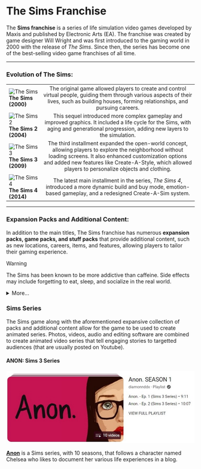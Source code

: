 # The Sims Franchise

The **Sims franchise** is a series of life simulation video games developed by Maxis and published by Electronic Arts (EA). The franchise was created by game designer Will Wright and was first introduced to the gaming world in 2000 with the release of *The Sims*. Since then, the series has become one of the best-selling video game franchises of all time.

-----

### Evolution of The Sims:

|   |   |
| ------------- | :------------: |
|![The Sims](https://github.com/Bluee21/road_documentation_exercise/blob/main/assets/bluee21_1.png) **The Sims (2000)**|The original game allowed players to create and control virtual people, guiding them through various aspects of their lives, such as building houses, forming relationships, and pursuing careers. |
|![The Sims 2](https://github.com/Bluee21/road_documentation_exercise/blob/main/assets/bluee21_2.jpg) **The Sims 2 (2004)**| This sequel introduced more complex gameplay and improved graphics. It included a life cycle for the Sims, with aging and generational progression, adding new layers to the simulation.|
|![The Sims 3](https://github.com/Bluee21/road_documentation_exercise/blob/main/assets/bluee21_3.jpg)**The Sims 3 (2009)**| The third installment expanded the open-world concept, allowing players to explore the neighborhood without loading screens. It also enhanced customization options and added new features like Create-A-Style, which allowed players to personalize objects and clothing.|
|![The Sims 4](https://github.com/Bluee21/road_documentation_exercise/blob/main/assets/bluee21_4.jpg)**The Sims 4 (2014)**| The latest main installment in the series, *The Sims 4*, introduced a more dynamic build and buy mode, emotion-based gameplay, and a redesigned Create-A-Sim system.|
-------
   
### Expansion Packs and Additional Content:

In addition to the main titles, The Sims franchise has numerous **expansion packs, game packs, and stuff packs** that provide additional content, such as new locations, careers, items, and features, allowing players to tailor their gaming experience.

> [!WARNING]
> The Sims has been known to be more addictive than caffeine. Side effects may include forgetting to eat, sleep, and socialize in the real world.


<details>
   <summary> More... </summary>
   
### Perspective 

I have always had a particular place in my heart for The Sims, a virtual world with countless possibilities. It has captivated my attention more than other video games because of its unique mix of creativity, simulation, and storytelling.

> **Storytelling:**
The Sims provide a distinctive storytelling experience that isn't predetermined but instead develops naturally via interactions and decisions made in the virtual environment. Every Sim turns into a character in a grand plot that is influenced by their relationships, aspirations, and experiences in the game. Every gameplay session becomes an exciting adventure full of surprises and narrative turns because of this element of unpredictability, which also adds a degree of excitement and emotional engagement.

> **Escape into Virtual Life:**
With the Sims you can escape into a world controlled by your imagination. It allows you to take a break from reality and immerse yourself in a realm where the only limits are those of your imagination.

> **Creativity:**
The game provides a canvas where you can bring your imagination to life, from designing dream homes to sculpting the personalities of your virtual living spaces. Well, I am not good at this part. I am just here for the gameplay and storytelling.

> **Emotions:**
The Sims' portrayal of emotional depth, especially in The Sims 4, with its focus on human emotions, provides a realistic element that makes the player feel something. The virtual lives of my Sims become more than just pixels on a computer when I see the highs and lows of their emotional journeys and feel empathy for them. The simulation gains a human touch from the emotional resonance, which gives every victory and failure a true sense of significance.

In essence, The Sims is not just a game; it's a living canvas to sculpt narratives, explore creative depths, and discover solace within a meticulously simulated universe. Its seamless integration of strategic gameplay with boundless creative freedom makes it an extraordinary and **timeless** experience. 
</details>

### Sims Series
The Sims game along with the aforementioned expansive collection of packs and additional content allow for the game to be used to create animated series. Photos, videos, audio and editing software are combined to create animated video series that tell engaging stories to targetted audiences (that are usually posted on Youtube).

#### ANON: Sims 3 Series

![Anon Sims 3 Series Season 1](/assets/ToniVD_4.jpg)

[**Anon**](https://www.youtube.com/watch?v=O4bz_A6Ntwg&list=PL7FD3BACFAA86BE24) is a Sims series, with 10 seasons, that follows a character named Chelsea who likes to document her various life experiences in a blog.
